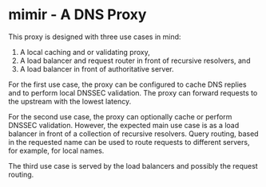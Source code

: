 # mimir - A DNS Proxy

This proxy is designed with three use cases in mind:

1. A local caching and or validating proxy,
2. A load balancer and request router in front of recursive resolvers, and
3. A load balancer in front of authoritative server.

For the first use case, the proxy can be configured to cache DNS replies and
to perform local DNSSEC validation. The proxy can forward requests to the
upstream with the lowest latency.

For the second use case, the proxy can optionally cache or perform DNSSEC 
validation. However, the expected main use case is as a load balancer in
front of a collection of recursive resolvers. Query routing, based in the
requested name can be used to route requests to different servers, for example,
for local names.

The third use case is served by the load balancers and possibly the request
routing.

